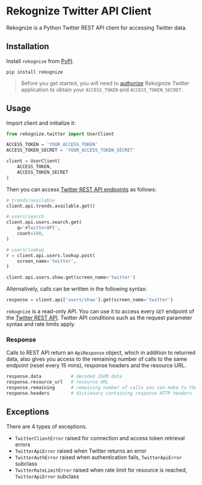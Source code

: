 # Rekognize Twitter API Client

Rekognize is a Python Twitter REST API client for accessing Twitter data. 


## Installation

Install `rekognize` from [PyPI](https://pypi.org/project/rekognize/).

```
pip install rekognize
```

> Before you get started, you will need to [authorize](https://rekognize.io/twitter/auth/) Rekognize Twitter application to obtain your `ACCESS_TOKEN` and `ACCESS_TOKEN_SECRET`.


## Usage

Import client and initialize it:

```python
from rekognize.twitter import UserClient

ACCESS_TOKEN = 'YOUR_ACCESS_TOKEN'
ACCESS_TOKEN_SECRET = 'YOUR_ACCESS_TOKEN_SECRET'

client = UserClient(
    ACCESS_TOKEN,
    ACCESS_TOKEN_SECRET
)
```

Then you can access [Twitter REST API endpoints](https://developer.twitter.com/en/docs/api-reference-index) as follows:

```python
# trends/available
client.api.trends.available.get()

# users/search
client.api.users.search.get(
    q='#TwitterAPI',
    count=100,
)

# users/lookup
r = client.api.users.lookup.post(
    screen_name='twitter',
)

client.api.users.show.get(screen_name='twitter')
```

Alternatively, calls can be written in the following syntax:

```python
response = client.api['users/show'].get(screen_name='twitter')
```

`rekognize` is a read-only API. You can use it to access every `GET` endpoint of the [Twitter REST API](https://developer.twitter.com/en/docs/api-reference-index). Twitter API conditions such as the request parameter syntax and rate limits apply. 


### Response

Calls to REST API return an `ApiResponse` object, which in addition to returned data, also gives you access to the remaining number of calls to the same endpoint (reset every 15 mins), response headers and the resource URL.

```python
response.data           # decoded JSON data
response.resource_url   # resource URL
response.remaining      # remaining number of calls you can make to the same API endpoint; reset every 15 mins
response.headers        # dictionary containing response HTTP headers
```


## Exceptions

There are 4 types of exceptions.

  - `TwitterClientError` raised for connection and access token retrieval errors
  - `TwitterApiError` raised when Twitter returns an error
  - `TwitterAuthError` raised when authentication fails,
    `TwitterApiError` subclass
  - `TwitterRateLimitError` raised when rate limit for resource is reached, `TwitterApiError` subclass

